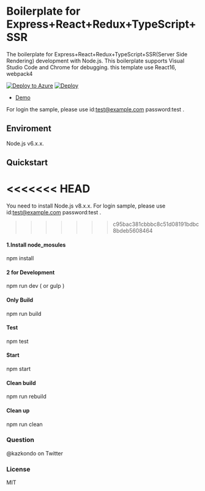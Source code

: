 ﻿# Boilerplate for Express+React+Redux+TypeScript+SSR
The boilerplate for Express+React+Redux+TypeScript+SSR(Server Side Rendering) development with Node.js.
This boilerplate supports Visual Studio Code and Chrome for debugging.
this template use React16, webpack4

[![Deploy to Azure](http://azuredeploy.net/deploybutton.png)](https://azuredeploy.net/)
[![Deploy](https://www.herokucdn.com/deploy/button.svg)](https://heroku.com/deploy)

- [Demo](https://goemon-te-ub.azurewebsites.net)

For login the sample, please use id:test@example.com password:test .

## Enviroment
Node.js v6.x.x.

## Quickstart
<<<<<<< HEAD
=======
You need to install Node.js v8.x.x.
For login sample, please use id:test@example.com password:test .
>>>>>>> c95bac381cbbbc8c51d08191bdbc8bdeb5608464

#### 1.Install node_mosules
npm install

#### 2 for Development
npm run dev ( or gulp )

#### Only Build
npm run build

#### Test
npm test

#### Start
npm start

#### Clean build
npm run rebuild

#### Clean up
npm run clean

### Question
@kazkondo on Twitter

### License
MIT
